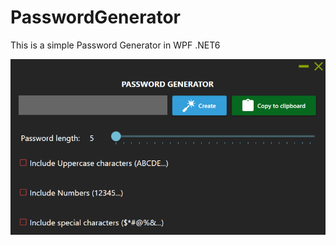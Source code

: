 # PasswordGenerator

This is a simple Password Generator in WPF .NET6

![Screenshot](pwgenerator.png)
